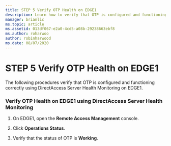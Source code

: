 ```yaml
---
title: STEP 5 Verify OTP Health on EDGE1
description: Learn how to verify that OTP is configured and functioning correctly using DirectAccess Server Health Monitoring on EDGE1.
manager: brianlic
ms.topic: article
ms.assetid: 013df067-e2a0-4cd5-a08b-29238663ebf8
ms.author: roharwoo
author: robinharwood
ms.date: 08/07/2020
---
```

# STEP 5 Verify OTP Health on EDGE1

>

The following procedures verify that OTP is configured and functioning correctly using DirectAccess Server Health Monitoring on EDGE1.

### Verify OTP Health on EDGE1 using DirectAccess Server Health Monitoring

1.  On EDGE1, open the **Remote Access Management** console.

2.  Click **Operations Status**.

3.  Verify that the status of OTP is **Working**.



